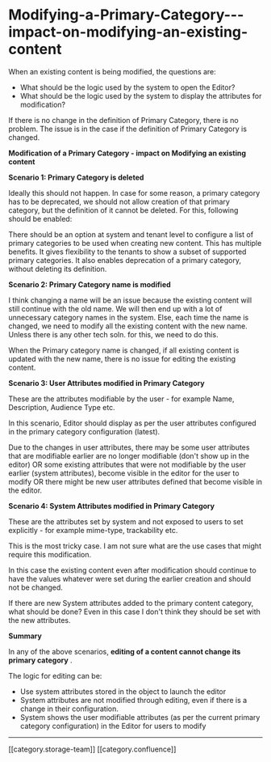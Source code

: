 # Modifying-a-Primary-Category---impact-on-modifying-an-existing-content

When an existing content is being modified, the questions are:

* What should be the logic used by the system to open the Editor?
* What should be the logic used by the system to display the attributes for modification?

If there is no change in the definition of Primary Category, there is no problem. The issue is in the case if the definition of Primary Category is changed.&#x20;

**Modification of a Primary Category - impact on Modifying an existing content**

**Scenario 1: Primary Category is deleted** &#x20;

Ideally this should not happen. In case for some reason, a primary category has to be deprecated, we should not allow creation of that primary category, but the definition of it cannot be deleted. For this, following should be enabled:

There should be an option at system and tenant level to configure a list of primary categories to be used when creating new content. This has multiple benefits. It gives flexibility to the tenants to show a subset of supported primary categories. It also enables deprecation of a primary category, without deleting its definition.

**Scenario 2: Primary Category name is modified** &#x20;

I think changing a name will be an issue because the existing content will still continue with the old name. We will then end up with a lot of unnecessary category names in the system. Else, each time the name is changed, we need to modify all the existing content with the new name. Unless there is any other tech soln. for this, we need to do this.

When the Primary category name is changed, if all existing content is updated with the new name, there is no issue for editing the existing content.

**Scenario 3: User Attributes modified in Primary Category**

These are the attributes modifiable by the user - for example Name, Description, Audience Type etc.

In this scenario, Editor should display as per the user attributes configured in the primary category configuration (latest).&#x20;

Due to the changes in user attributes, there may be some user attributes that are modifiable earlier are no longer modifiable (don't show up in the editor) OR some existing attributes that were not modifiable by the user earlier (system attributes), become visible in the editor for the user to modify OR there might be new user attributes defined that become visible in the editor.

**Scenario 4: System Attributes modified in Primary Category**

These are the attributes set by system and not exposed to users to set explicitly - for example mime-type, trackability etc.

This is the most tricky case. I am not sure what are the use cases that might require this modification.&#x20;

In this case the existing content even after modification should continue to have the values whatever were set during the earlier creation and should not be changed.&#x20;

If there are new System attributes added to the primary content category, what should be done? Even in this case I don't think they should be set with the new attributes.&#x20;

**Summary**

In any of the above scenarios, **editing of a content cannot change its primary category** .

The logic for editing can be:

* Use system attributes stored in the object to launch the editor
* System attributes are not modified through editing, even if there is a change in their configuration.
* System shows the user modifiable attributes (as per the current primary category configuration) in the Editor for users to modify

***

\[\[category.storage-team]] \[\[category.confluence]]
